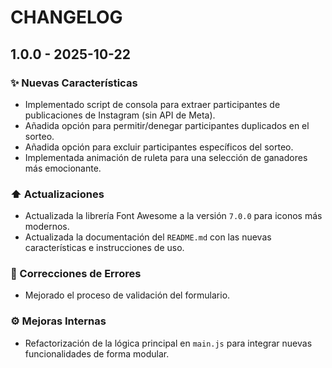 # CHANGELOG

## 1.0.0 - 2025-10-22

### ✨ Nuevas Características

-   Implementado script de consola para extraer participantes de publicaciones de Instagram (sin API de Meta).
-   Añadida opción para permitir/denegar participantes duplicados en el sorteo.
-   Añadida opción para excluir participantes específicos del sorteo.
-   Implementada animación de ruleta para una selección de ganadores más emocionante.

### ⬆️ Actualizaciones

-   Actualizada la librería Font Awesome a la versión `7.0.0` para iconos más modernos.
-   Actualizada la documentación del `README.md` con las nuevas características e instrucciones de uso.

### 🐛 Correcciones de Errores

-   Mejorado el proceso de validación del formulario.

### ⚙️ Mejoras Internas

-   Refactorización de la lógica principal en `main.js` para integrar nuevas funcionalidades de forma modular.